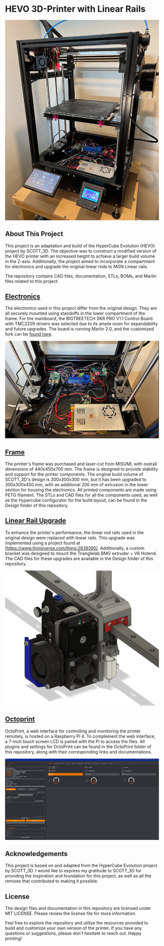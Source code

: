 # HEVO 3D-Printer with Linear Rails
![Main](/assets/images/Main.png)
## About This Project
This project is an adaptation and build of the HyperCube Evolution (HEVO) project by SCOTT_3D. The objective was to construct a modified version of the HEVO printer with an increased height to achieve a larger build volume in the Z-axis. Additionally, the project aimed to incorporate a compartment for electronics and upgrade the original linear rods to MGN Linear rails.

The repository contains CAD files, documentation, STLs, BOMs, and Marlin files related to this project.    

## [Electronics](/Electronics/README.md)
The electronics used in this project differ from the original design. They are all securely mounted using standoffs in the lower compartment of the frame. For the mainboard, the BIGTREETECH SKR PRO V1.1 Control Board with TMC2209 drivers was selected due to its ample room for expandability and future upgrades. The board is running Marlin 2.0, and the customized fork can be [found here](https://github.com/shivammehta220/Marlin/tree/HEVO).

![Compartment](/assets/images/Compartment.png)

## [Frame](/Design/README.md)
The printer's frame was purchased and laser-cut from MISUMI, with overall dimensions of 440x450x700 mm. The frame is designed to provide stability and support for the printer components. The original build volume of SCOTT_3D's design is 300x300x300 mm, but it has been upgraded to 300x300x450 mm, with an additional 200 mm of extrusion in the lower section for housing the electronics. All printed components are made using PETG filament. The STLs and CAD files for all the components used, as well as the Hypercube configurator for the build layout, can be found in the Design folder of this repository.

## [Linear Rail Upgrade](/Design/README.md)
To enhance the printer's performance, the linear rod rails used in the original design were replaced with linear rails. This upgrade was implemented using a project found at [https://www.thingiverse.com/thing:2839395]. Additionally, a custom bracket was designed to mount the Trianglelab BMG extruder + V6 Hotend. The CAD files for these upgrades are available in the Design folder of this repository.

![Extruder](/assets/images/CAD/Extruder.png)

## [Octoprint](/Octoprint/README.md)
OctoPrint, a web interface for controlling and monitoring the printer remotely, is hosted on a Raspberry Pi 4. To complement the web interface, a 7-inch touch screen LCD is paired with the Pi to access the files. All plugins and settings for OctoPrint can be found in the OctoPrint folder of this repository, along with their corresponding links and documentations.

![Dashboard1](/assets/images/Octoprint/Dashboard1.png)

## Acknowledgements
This project is based on and adapted from the HyperCube Evolution project by SCOTT_3D. I would like to express my gratitude to SCOTT_3D for providing the inspiration and foundation for this project, as well as all the remixes that contributed to making it possible.

## License
The design files and documentation in this repository are licensed under MIT LICENSE. Please review the license file for more information.

Feel free to explore the repository and utilize the resources provided to build and customize your own version of the printer. If you have any questions or suggestions, please don't hesitate to reach out. Happy printing!
